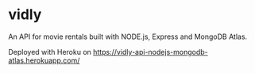 # vidly

An API for movie rentals built with NODE.js, Express and MongoDB Atlas. 

Deployed with Heroku on https://vidly-api-nodejs-mongodb-atlas.herokuapp.com/
